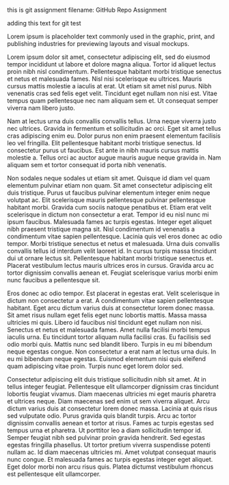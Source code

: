 this is git assignment filename: GitHub Repo Assignment

adding this text for git test

Lorem ipsum is placeholder text commonly used in the graphic, print, and publishing industries for previewing layouts and visual mockups.

Lorem ipsum dolor sit amet, consectetur adipiscing elit, sed do eiusmod tempor incididunt ut labore et dolore magna aliqua. Tortor id aliquet lectus proin nibh nisl condimentum. Pellentesque habitant morbi tristique senectus et netus et malesuada fames. Nisl nisi scelerisque eu ultrices. Mauris cursus mattis molestie a iaculis at erat. Ut etiam sit amet nisl purus. Nibh venenatis cras sed felis eget velit. Tincidunt eget nullam non nisi est. Vitae tempus quam pellentesque nec nam aliquam sem et. Ut consequat semper viverra nam libero justo.

Nam at lectus urna duis convallis convallis tellus. Urna neque viverra justo nec ultrices. Gravida in fermentum et sollicitudin ac orci. Eget sit amet tellus cras adipiscing enim eu. Dolor purus non enim praesent elementum facilisis leo vel fringilla. Elit pellentesque habitant morbi tristique senectus. Id consectetur purus ut faucibus. Est ante in nibh mauris cursus mattis molestie a. Tellus orci ac auctor augue mauris augue neque gravida in. Nam aliquam sem et tortor consequat id porta nibh venenatis.

Non sodales neque sodales ut etiam sit amet. Quisque id diam vel quam elementum pulvinar etiam non quam. Sit amet consectetur adipiscing elit duis tristique. Purus ut faucibus pulvinar elementum integer enim neque volutpat ac. Elit scelerisque mauris pellentesque pulvinar pellentesque habitant morbi. Gravida cum sociis natoque penatibus et. Etiam erat velit scelerisque in dictum non consectetur a erat. Tempor id eu nisl nunc mi ipsum faucibus. Malesuada fames ac turpis egestas. Integer eget aliquet nibh praesent tristique magna sit. Nisl condimentum id venenatis a condimentum vitae sapien pellentesque. Lacinia quis vel eros donec ac odio tempor. Morbi tristique senectus et netus et malesuada. Urna duis convallis convallis tellus id interdum velit laoreet id. In cursus turpis massa tincidunt dui ut ornare lectus sit. Pellentesque habitant morbi tristique senectus et. Placerat vestibulum lectus mauris ultrices eros in cursus. Gravida arcu ac tortor dignissim convallis aenean et. Feugiat scelerisque varius morbi enim nunc faucibus a pellentesque sit.

Eros donec ac odio tempor. Est placerat in egestas erat. Velit scelerisque in dictum non consectetur a erat. A condimentum vitae sapien pellentesque habitant. Eget arcu dictum varius duis at consectetur lorem donec massa. Sit amet risus nullam eget felis eget nunc lobortis mattis. Massa massa ultricies mi quis. Libero id faucibus nisl tincidunt eget nullam non nisi. Senectus et netus et malesuada fames. Amet nulla facilisi morbi tempus iaculis urna. Eu tincidunt tortor aliquam nulla facilisi cras. Eu facilisis sed odio morbi quis. Mattis nunc sed blandit libero. Turpis in eu mi bibendum neque egestas congue. Non consectetur a erat nam at lectus urna duis. In eu mi bibendum neque egestas. Euismod elementum nisi quis eleifend quam adipiscing vitae proin. Turpis nunc eget lorem dolor sed.

Consectetur adipiscing elit duis tristique sollicitudin nibh sit amet. At in tellus integer feugiat. Pellentesque elit ullamcorper dignissim cras tincidunt lobortis feugiat vivamus. Diam maecenas ultricies mi eget mauris pharetra et ultrices neque. Diam maecenas sed enim ut sem viverra aliquet. Arcu dictum varius duis at consectetur lorem donec massa. Lacinia at quis risus sed vulputate odio. Purus gravida quis blandit turpis. Arcu ac tortor dignissim convallis aenean et tortor at risus. Fames ac turpis egestas sed tempus urna et pharetra. Ut porttitor leo a diam sollicitudin tempor id. Semper feugiat nibh sed pulvinar proin gravida hendrerit. Sed egestas egestas fringilla phasellus. Ut tortor pretium viverra suspendisse potenti nullam ac. Id diam maecenas ultricies mi. Amet volutpat consequat mauris nunc congue. Et malesuada fames ac turpis egestas integer eget aliquet. Eget dolor morbi non arcu risus quis. Platea dictumst vestibulum rhoncus est pellentesque elit ullamcorper.